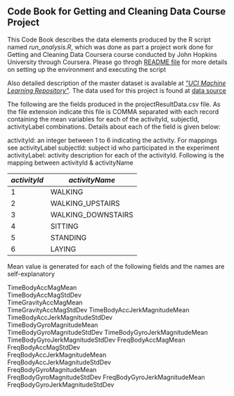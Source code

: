 ## Code Book for Getting and Cleaning Data Course Project

This Code Book describes the data elements produced by the R script named *run_analysis.R*, which was done as part a project work done for Getting and Cleaning Data Coursera course conducted by John Hopkins University through Coursera. Please go throgh [README file](https://github.com/jaganrn/DataScience-GettingAndCleaningData/blob/master/README.md) for more details on setting up the environment and executing the script

Also detailed description of the master dataset is available at [*"UCI Machine Learning Repository"*](http://archive.ics.uci.edu/ml/datasets/Human+Activity+Recognition+Using+Smartphones). The data used for this project is found at [data source](https://d396qusza40orc.cloudfront.net/getdata%2Fprojectfiles%2FUCI%20HAR%20Dataset.zip)


The following are the fields produced in the projectResultData.csv file. As the file extension indicate this file is COMMA separated with each record containing the mean variables for each of the activityId, subjectId, activityLabel combinations. Details about each of the field is given below:


activityId: an integer between 1 to 6 indicating the activity. For mappings see activityLabel
subjectId:  subject id who participated in the experiment
activityLabel: activity description for each of the activityId. Following is the mapping between activityId & activityName

|*activityId* | *activityName* |
| ----------- | -------------- | 
|1            | WALKING |
|2            | WALKING_UPSTAIRS |
|3            | WALKING_DOWNSTAIRS |
|4            | SITTING |
|5            | STANDING |
|6            | LAYING |

Mean value is generated for each of the following fields and the names are self-explanatory

TimeBodyAccMagMean	
TimeBodyAccMagStdDev	
TimeGravityAccMagMean	
TimeGravityAccMagStdDev	
TimeBodyAccJerkMagnitudeMean	
TimeBodyAccJerkMagnitudeStdDev	
TimeBodyGyroMagnitudeMean	
TimeBodyGyroMagnitudeStdDev	
TimeBodyGyroJerkMagnitudeMean	
TimeBodyGyroJerkMagnitudeStdDev	
FreqBodyAccMagMean	
FreqBodyAccMagStdDev	
FreqBodyAccJerkMagnitudeMean	
FreqBodyAccJerkMagnitudeStdDev	
FreqBodyGyroMagnitudeMean	
FreqBodyGyroMagnitudeStdDev	
FreqBodyGyroJerkMagnitudeMean	
FreqBodyGyroJerkMagnitudeStdDev
